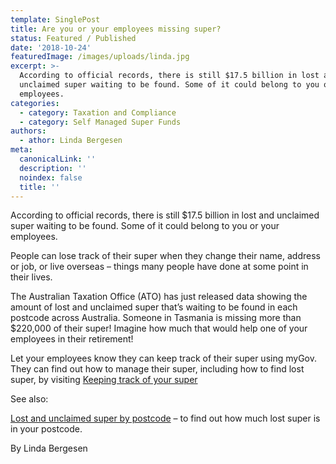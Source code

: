 ```yaml
---
template: SinglePost
title: Are you or your employees missing super?
status: Featured / Published
date: '2018-10-24'
featuredImage: /images/uploads/linda.jpg
excerpt: >-
  According to official records, there is still $17.5 billion in lost and
  unclaimed super waiting to be found. Some of it could belong to you or your
  employees.
categories:
  - category: Taxation and Compliance
  - category: Self Managed Super Funds
authors:
  - athor: Linda Bergesen
meta:
  canonicalLink: ''
  description: ''
  noindex: false
  title: ''
---
```

According to official records, there is still $17.5 billion in lost and unclaimed super waiting to be found. Some of it could belong to you or your employees.

People can lose track of their super when they change their name, address or job, or live overseas – things many people have done at some point in their lives.

The Australian Taxation Office (ATO) has just released data showing the amount of lost and unclaimed super that’s waiting to be found in each postcode across Australia. Someone in Tasmania is missing more than $220,000 of their super! Imagine how much that would help one of your employees in their retirement!

Let your employees know they can keep track of their super using myGov. They can find out how to manage their super, including how to find lost super, by visiting [Keeping track of your super](https://www.ato.gov.au/Individuals/Super/Growing-your-super/Keeping-track-of-your-super/?=redirected_checkyoursuper)

See also:

[Lost and unclaimed super by postcode](https://www.ato.gov.au/About-ATO/Research-and-statistics/In-detail/Super-statistics/Super-accounts-data/Lost-and-unclaimed-super-by-postcode/?=redirected_lostsuper) – to find out how much lost super is in your postcode.

By Linda Bergesen
